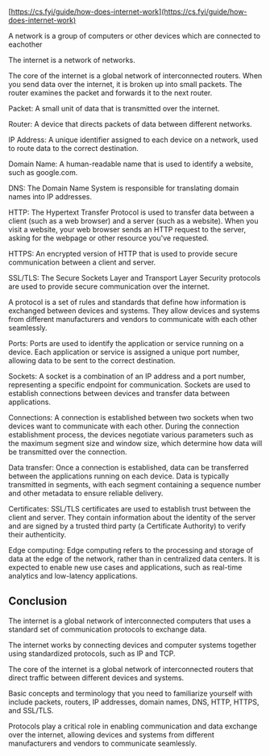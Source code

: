 
[https://cs.fyi/guide/how-does-internet-work](https://cs.fyi/guide/how-does-internet-work)

A network is a group of computers or other devices which are connected to eachother

The internet is a network of networks.

The core of the internet is a global network of interconnected routers. When you send data over the internet, it is broken up into small packets. The router examines the packet and forwards it to the next router.

Packet: A small unit of data that is transmitted over the internet.

Router: A device that directs packets of data between different networks.

IP Address: A unique identifier assigned to each device on a network, used to route data to the correct destination.

Domain Name: A human-readable name that is used to identify a website, such as google.com.

DNS: The Domain Name System is responsible for translating domain names into IP addresses.

HTTP: The Hypertext Transfer Protocol is used to transfer data between a client (such as a web browser) and a server (such as a website). When you visit a website, your web browser sends an HTTP request to the server, asking for the webpage or other resource you've requested.

HTTPS: An encrypted version of HTTP that is used to provide secure communication between a client and server.

SSL/TLS: The Secure Sockets Layer and Transport Layer Security protocols are used to provide secure communication over the internet.

A protocol is a set of rules and standards that define how information is exchanged between devices and systems. They allow devices and systems from different manufacturers and vendors to communicate with each other seamlessly.

Ports: Ports are used to identify the application or service running on a device. Each application or service is assigned a unique port number, allowing data to be sent to the correct destination.

Sockets: A socket is a combination of an IP address and a port number, representing a specific endpoint for communication. Sockets are used to establish connections between devices and transfer data between applications.

Connections: A connection is established between two sockets when two devices want to communicate with each other. During the connection establishment process, the devices negotiate various parameters such as the maximum segment size and window size, which determine how data will be transmitted over the connection.

Data transfer: Once a connection is established, data can be transferred between the applications running on each device. Data is typically transmitted in segments, with each segment containing a sequence number and other metadata to ensure reliable delivery.

Certificates: SSL/TLS certificates are used to establish trust between the client and server. They contain information about the identity of the server and are signed by a trusted third party (a Certificate Authority) to verify their authenticity.

Edge computing: Edge computing refers to the processing and storage of data at the edge of the network, rather than in centralized data centers. It is expected to enable new use cases and applications, such as real-time analytics and low-latency applications.

## Conclusion

The internet is a global network of interconnected computers that uses a standard set of communication protocols to exchange data.

The internet works by connecting devices and computer systems together using standardized protocols, such as IP and TCP.

The core of the internet is a global network of interconnected routers that direct traffic between different devices and systems.

Basic concepts and terminology that you need to familiarize yourself with include packets, routers, IP addresses, domain names, DNS, HTTP, HTTPS, and SSL/TLS.

Protocols play a critical role in enabling communication and data exchange over the internet, allowing devices and systems from different manufacturers and vendors to communicate seamlessly.
